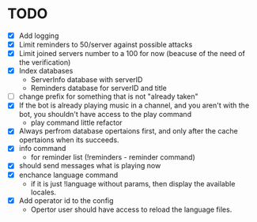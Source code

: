 # TODO

- [x] Add logging
- [x] Limit reminders to 50/server against possible attacks
- [x] Limit joined servers number to a 100 for now (beacuse of the need of the verification)
- [x] Index databases
  - ServerInfo database with serverID
  - Reminders database for serverID and title
- [ ] change prefix for something that is not "already taken"
- [x] If the bot is already playing music in a channel, and you aren't with the bot, you shouldn't have access to the play command
  - play command little refactor
- [x] Always perfrom database opertaions first, and only after the cache opertaions when its succeeds.
- [x] info command
  - for reminder list (!reminders - reminder command)
- [x] should send messages what is playing now
- [x] enchance language command
  - if it is just !language without params, then display the available locales.
- [x] Add operator id to the config
  - Opertor user should have access to reload the language files.
